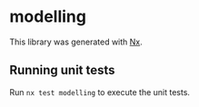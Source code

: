 # modelling

This library was generated with [Nx](https://nx.dev).

## Running unit tests

Run `nx test modelling` to execute the unit tests.

